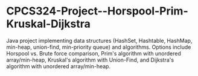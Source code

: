 # CPCS324-Project--Horspool-Prim-Kruskal-Dijkstra
Java project implementing data structures (HashSet, Hashtable, HashMap, min-heap, union-find, min-priority queue) and algorithms. Options include Horspool vs. Brute force comparison, Prim's algorithm with unordered array/min-heap, Kruskal's algorithm with Union-Find, and Dijkstra's algorithm with unordered array/min-heap.
